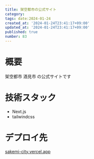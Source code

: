 ```yaml
---
title: 架空都市の公式サイト
category:
tags: date:2024-01-24
created_at: '2024-01-24T23:41:17+09:00'
updated_at: '2024-01-24T23:41:17+09:00'
published: true
number: 83
---
```


# 概要
架空都市 酒見市 の公式サイトです

# 技術スタック
- Next.js
- tailwindcss

# デプロイ先
[sakemi-city.vercel.app](https://sakemi-city.vercel.app/)

